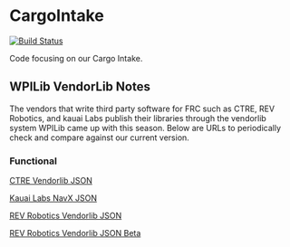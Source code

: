 # CargoIntake

[![Build Status](https://travis-ci.com/FRC1257/2019-Robot.svg?branch=CargoIntake)](https://travis-ci.com/FRC1257/2019-Robot)

Code focusing on our Cargo Intake.

## WPILib VendorLib Notes

The vendors that write third party software for FRC such as CTRE, REV Robotics, and kauai Labs publish their libraries through the vendorlib system WPILib came up with this season.  Below are URLs to periodically check and compare against our current version.

### Functional

[CTRE Vendorlib JSON](http://devsite.ctr-electronics.com/maven/release/com/ctre/phoenix/Phoenix-latest.json)

[Kauai Labs NavX JSON](https://www.kauailabs.com/dist/frc/2019/navx_frc.json)

[REV Robotics Vendorlib JSON](http://www.revrobotics.com/content/sw/max/sdk/REVRobotics.json)

[REV Robotics Vendorlib JSON Beta](https://www.revrobotics.com/content/sw/max/sdk/REVRobotics-Beta.json)
